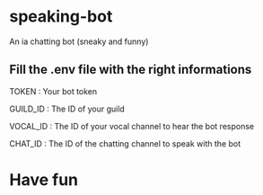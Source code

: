 # speaking-bot
An ia chatting bot (sneaky and funny)

## Fill the .env file with the right informations
TOKEN : 
Your bot token

GUILD_ID : 
The ID of your guild

VOCAL_ID : 
The ID of your vocal channel to hear the bot response

CHAT_ID : 
The ID of the chatting channel to speak with the bot

# Have fun
